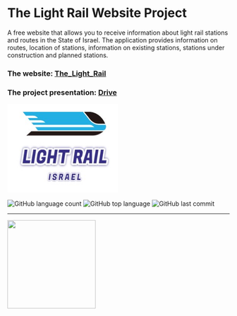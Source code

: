 # **The Light Rail Website Project**
  
A free website that allows you to receive information about light rail stations and routes in the State of Israel.
The application provides information on routes, location of stations, information on existing stations, stations under construction and planned stations.


### **The website: [The_Light_Rail](https://Llevi94.github.io/Llevi94.github.io/)**
### **The project presentation: [Drive](https://docs.google.com/presentation/d/1Pvqdq1BfluwMPCZD9cs_xAdsf43F1quF/edit?usp=sharing&ouid=102096005842236165182&rtpof=true&sd=true/)**

<p>
<a href="https://lironlevi94.github.io/Llevi94.lightrail.github.io"><img src="css\images\logo.jpg" width="250" height="200"></a> 
</p>


![GitHub language count](https://img.shields.io/github/languages/count/Llevi94/Llevi94.github.io)
![GitHub top language](https://img.shields.io/github/languages/top/Llevi94/Llevi94.github.io?color=yellow)
![GitHub last commit](https://img.shields.io/github/last-commit/Llevi94/Llevi94.github.io?color=red&style=plastic)


------------------

<img src = "http://p92.hu/binaries/content/gallery/p92website/technologies/htmlcssjs-overview.png" width="200" height="200">


